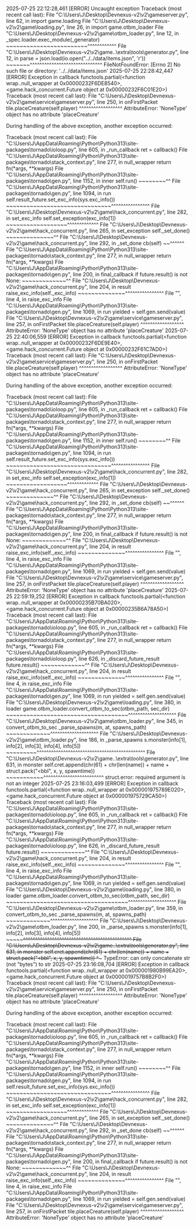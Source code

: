 2025-07-25 22:12:28,461 [ERROR] Uncaught exception
Traceback (most recent call last):
  File "C:\Users\J\Desktop\Devnexus-v2\v2\gameserver.py", line 62, in <module>
    import game.loading
  File "C:\Users\J\Desktop\Devnexus-v2\v2\game\loading.py", line 26, in <module>
    import game.otbm_loader
  File "C:\Users\J\Desktop\Devnexus-v2\v2\game\otbm_loader.py", line 12, in <module>
    _spec.loader.exec_module(_generator)
    ~~~~~~~~~~~~~~~~~~~~~~~~^^^^^^^^^^^^
  File "C:\Users\J\Desktop\Devnexus-v2\v2\game\..\extra\tools\generator.py", line 12, in <module>
    parse = json.load(io.open("../../data/items.json", 'r'))
                      ~~~~~~~^^^^^^^^^^^^^^^^^^^^^^^^^^^^^^
FileNotFoundError: [Errno 2] No such file or directory: '../../data/items.json'
2025-07-25 22:28:42,447 [ERROR] Exception in callback functools.partial(<function wrap.<locals>.null_wrapper at 0x00000232F6DE8540>, <game.hack_concurrent.Future object at 0x00000232F6C01E20>)
Traceback (most recent call last):
  File "C:\Users\J\Desktop\Devnexus-v2\v2\game\service\gameserver.py", line 250, in onFirstPacket
    tile.placeCreature(self.player)
    ^^^^^^^^^^^^^^^^^^
AttributeError: 'NoneType' object has no attribute 'placeCreature'

During handling of the above exception, another exception occurred:

Traceback (most recent call last):
  File "C:\Users\J\AppData\Roaming\Python\Python313\site-packages\tornado\ioloop.py", line 605, in _run_callback
    ret = callback()
  File "C:\Users\J\AppData\Roaming\Python\Python313\site-packages\tornado\stack_context.py", line 277, in null_wrapper
    return fn(*args, **kwargs)
  File "C:\Users\J\AppData\Roaming\Python\Python313\site-packages\tornado\gen.py", line 1152, in inner
    self.run()
    ~~~~~~~~^^
  File "C:\Users\J\AppData\Roaming\Python\Python313\site-packages\tornado\gen.py", line 1094, in run
    self.result_future.set_exc_info(sys.exc_info())
    ~~~~~~~~~~~~~~~~~~~~~~~~~~~~~~~^^^^^^^^^^^^^^^^
  File "C:\Users\J\Desktop\Devnexus-v2\v2\game\hack_concurrent.py", line 282, in set_exc_info
    self.set_exception(exc_info[1])
    ~~~~~~~~~~~~~~~~~~^^^^^^^^^^^^^
  File "C:\Users\J\Desktop\Devnexus-v2\v2\game\hack_concurrent.py", line 265, in set_exception
    self._set_done()
    ~~~~~~~~~~~~~~^^
  File "C:\Users\J\Desktop\Devnexus-v2\v2\game\hack_concurrent.py", line 292, in _set_done
    cb(self)
    ~~^^^^^^
  File "C:\Users\J\AppData\Roaming\Python\Python313\site-packages\tornado\stack_context.py", line 277, in null_wrapper
    return fn(*args, **kwargs)
  File "C:\Users\J\AppData\Roaming\Python\Python313\site-packages\tornado\gen.py", line 200, in final_callback
    if future.result() is not None:
       ~~~~~~~~~~~~~^^
  File "C:\Users\J\Desktop\Devnexus-v2\v2\game\hack_concurrent.py", line 204, in result
    raise_exc_info(self._exc_info)
    ~~~~~~~~~~~~~~^^^^^^^^^^^^^^^^
  File "<string>", line 4, in raise_exc_info
  File "C:\Users\J\AppData\Roaming\Python\Python313\site-packages\tornado\gen.py", line 1069, in run
    yielded = self.gen.send(value)
  File "C:\Users\J\Desktop\Devnexus-v2\v2\game\service\gameserver.py", line 257, in onFirstPacket
    tile.placeCreature(self.player)
    ^^^^^^^^^^^^^^^^^^
AttributeError: 'NoneType' object has no attribute 'placeCreature'
2025-07-25 22:40:06,559 [ERROR] Exception in callback functools.partial(<function wrap.<locals>.null_wrapper at 0x00000232F6DE9E40>, <game.hack_concurrent.Future object at 0x00000232F61C7AD0>)
Traceback (most recent call last):
  File "C:\Users\J\Desktop\Devnexus-v2\v2\game\service\gameserver.py", line 250, in onFirstPacket
    tile.placeCreature(self.player)
    ^^^^^^^^^^^^^^^^^^
AttributeError: 'NoneType' object has no attribute 'placeCreature'

During handling of the above exception, another exception occurred:

Traceback (most recent call last):
  File "C:\Users\J\AppData\Roaming\Python\Python313\site-packages\tornado\ioloop.py", line 605, in _run_callback
    ret = callback()
  File "C:\Users\J\AppData\Roaming\Python\Python313\site-packages\tornado\stack_context.py", line 277, in null_wrapper
    return fn(*args, **kwargs)
  File "C:\Users\J\AppData\Roaming\Python\Python313\site-packages\tornado\gen.py", line 1152, in inner
    self.run()
    ~~~~~~~~^^
  File "C:\Users\J\AppData\Roaming\Python\Python313\site-packages\tornado\gen.py", line 1094, in run
    self.result_future.set_exc_info(sys.exc_info())
    ~~~~~~~~~~~~~~~~~~~~~~~~~~~~~~~^^^^^^^^^^^^^^^^
  File "C:\Users\J\Desktop\Devnexus-v2\v2\game\hack_concurrent.py", line 282, in set_exc_info
    self.set_exception(exc_info[1])
    ~~~~~~~~~~~~~~~~~~^^^^^^^^^^^^^
  File "C:\Users\J\Desktop\Devnexus-v2\v2\game\hack_concurrent.py", line 265, in set_exception
    self._set_done()
    ~~~~~~~~~~~~~~^^
  File "C:\Users\J\Desktop\Devnexus-v2\v2\game\hack_concurrent.py", line 292, in _set_done
    cb(self)
    ~~^^^^^^
  File "C:\Users\J\AppData\Roaming\Python\Python313\site-packages\tornado\stack_context.py", line 277, in null_wrapper
    return fn(*args, **kwargs)
  File "C:\Users\J\AppData\Roaming\Python\Python313\site-packages\tornado\gen.py", line 200, in final_callback
    if future.result() is not None:
       ~~~~~~~~~~~~~^^
  File "C:\Users\J\Desktop\Devnexus-v2\v2\game\hack_concurrent.py", line 204, in result
    raise_exc_info(self._exc_info)
    ~~~~~~~~~~~~~~^^^^^^^^^^^^^^^^
  File "<string>", line 4, in raise_exc_info
  File "C:\Users\J\AppData\Roaming\Python\Python313\site-packages\tornado\gen.py", line 1069, in run
    yielded = self.gen.send(value)
  File "C:\Users\J\Desktop\Devnexus-v2\v2\game\service\gameserver.py", line 257, in onFirstPacket
    tile.placeCreature(self.player)
    ^^^^^^^^^^^^^^^^^^
AttributeError: 'NoneType' object has no attribute 'placeCreature'
2025-07-25 22:59:19,252 [ERROR] Exception in callback functools.partial(<function wrap.<locals>.null_wrapper at 0x00000235B70BA020>, <game.hack_concurrent.Future object at 0x00000235B6A78A50>)
Traceback (most recent call last):
  File "C:\Users\J\AppData\Roaming\Python\Python313\site-packages\tornado\ioloop.py", line 605, in _run_callback
    ret = callback()
  File "C:\Users\J\AppData\Roaming\Python\Python313\site-packages\tornado\stack_context.py", line 277, in null_wrapper
    return fn(*args, **kwargs)
  File "C:\Users\J\AppData\Roaming\Python\Python313\site-packages\tornado\ioloop.py", line 626, in _discard_future_result
    future.result()
    ~~~~~~~~~~~~~^^
  File "C:\Users\J\Desktop\Devnexus-v2\v2\game\hack_concurrent.py", line 204, in result
    raise_exc_info(self._exc_info)
    ~~~~~~~~~~~~~~^^^^^^^^^^^^^^^^
  File "<string>", line 4, in raise_exc_info
  File "C:\Users\J\AppData\Roaming\Python\Python313\site-packages\tornado\gen.py", line 1069, in run
    yielded = self.gen.send(value)
  File "C:\Users\J\Desktop\Devnexus-v2\v2\game\loading.py", line 380, in loader
    game.otbm_loader.convert_otbm_to_sec(otbm_path, sec_dir)
    ~~~~~~~~~~~~~~~~~~~~~~~~~~~~~~~~~~~~^^^^^^^^^^^^^^^^^^^^
  File "C:\Users\J\Desktop\Devnexus-v2\v2\game\otbm_loader.py", line 345, in convert_otbm_to_sec
    _parse_spawns(m, at, spawns_path)
    ~~~~~~~~~~~~~^^^^^^^^^^^^^^^^^^^^
  File "C:\Users\J\Desktop\Devnexus-v2\v2\game\otbm_loader.py", line 186, in _parse_spawns
    s.monster(info[1], info[2], info[3], info[4], info[5])
    ~~~~~~~~~^^^^^^^^^^^^^^^^^^^^^^^^^^^^^^^^^^^^^^^^^^^^^
  File "C:\Users\J\Desktop\Devnexus-v2\v2\game\..\extra\tools\generator.py", line 631, in monster
    self.cret.append(chr(61) + chr(len(name)) + name + struct.pack("<bbI", x, y, spawntime))
                                                       ~~~~~~~~~~~^^^^^^^^^^^^^^^^^^^^^^^^^
struct.error: required argument is not an integer
2025-07-25 23:16:03,499 [ERROR] Exception in callback functools.partial(<function wrap.<locals>.null_wrapper at 0x000001975789E020>, <game.hack_concurrent.Future object at 0x000001975729CA50>)
Traceback (most recent call last):
  File "C:\Users\J\AppData\Roaming\Python\Python313\site-packages\tornado\ioloop.py", line 605, in _run_callback
    ret = callback()
  File "C:\Users\J\AppData\Roaming\Python\Python313\site-packages\tornado\stack_context.py", line 277, in null_wrapper
    return fn(*args, **kwargs)
  File "C:\Users\J\AppData\Roaming\Python\Python313\site-packages\tornado\ioloop.py", line 626, in _discard_future_result
    future.result()
    ~~~~~~~~~~~~~^^
  File "C:\Users\J\Desktop\Devnexus-v2\v2\game\hack_concurrent.py", line 204, in result
    raise_exc_info(self._exc_info)
    ~~~~~~~~~~~~~~^^^^^^^^^^^^^^^^
  File "<string>", line 4, in raise_exc_info
  File "C:\Users\J\AppData\Roaming\Python\Python313\site-packages\tornado\gen.py", line 1069, in run
    yielded = self.gen.send(value)
  File "C:\Users\J\Desktop\Devnexus-v2\v2\game\loading.py", line 380, in loader
    game.otbm_loader.convert_otbm_to_sec(otbm_path, sec_dir)
    ~~~~~~~~~~~~~~~~~~~~~~~~~~~~~~~~~~~~^^^^^^^^^^^^^^^^^^^^
  File "C:\Users\J\Desktop\Devnexus-v2\v2\game\otbm_loader.py", line 359, in convert_otbm_to_sec
    _parse_spawns(m, at, spawns_path)
    ~~~~~~~~~~~~~^^^^^^^^^^^^^^^^^^^^
  File "C:\Users\J\Desktop\Devnexus-v2\v2\game\otbm_loader.py", line 200, in _parse_spawns
    s.monster(info[1], info[2], info[3], info[4], info[5])
    ~~~~~~~~~^^^^^^^^^^^^^^^^^^^^^^^^^^^^^^^^^^^^^^^^^^^^^
  File "C:\Users\J\Desktop\Devnexus-v2\v2\game\..\extra\tools\generator.py", line 631, in monster
    self.cret.append(chr(61) + chr(len(name)) + name + struct.pack("<bbI", x, y, spawntime))
                     ~~~~~~~~~~~~~~~~~~~~~~~~~~~~~~~~^~~~~~~~~~~~~~~~~~~~~~~~~~~~~~~~~~~~~~
TypeError: can only concatenate str (not "bytes") to str
2025-07-25 23:16:08,704 [ERROR] Exception in callback functools.partial(<function wrap.<locals>.null_wrapper at 0x000001980B99EA20>, <game.hack_concurrent.Future object at 0x0000019757B8B2F0>)
Traceback (most recent call last):
  File "C:\Users\J\Desktop\Devnexus-v2\v2\game\service\gameserver.py", line 250, in onFirstPacket
    tile.placeCreature(self.player)
    ^^^^^^^^^^^^^^^^^^
AttributeError: 'NoneType' object has no attribute 'placeCreature'

During handling of the above exception, another exception occurred:

Traceback (most recent call last):
  File "C:\Users\J\AppData\Roaming\Python\Python313\site-packages\tornado\ioloop.py", line 605, in _run_callback
    ret = callback()
  File "C:\Users\J\AppData\Roaming\Python\Python313\site-packages\tornado\stack_context.py", line 277, in null_wrapper
    return fn(*args, **kwargs)
  File "C:\Users\J\AppData\Roaming\Python\Python313\site-packages\tornado\gen.py", line 1152, in inner
    self.run()
    ~~~~~~~~^^
  File "C:\Users\J\AppData\Roaming\Python\Python313\site-packages\tornado\gen.py", line 1094, in run
    self.result_future.set_exc_info(sys.exc_info())
    ~~~~~~~~~~~~~~~~~~~~~~~~~~~~~~~^^^^^^^^^^^^^^^^
  File "C:\Users\J\Desktop\Devnexus-v2\v2\game\hack_concurrent.py", line 282, in set_exc_info
    self.set_exception(exc_info[1])
    ~~~~~~~~~~~~~~~~~~^^^^^^^^^^^^^
  File "C:\Users\J\Desktop\Devnexus-v2\v2\game\hack_concurrent.py", line 265, in set_exception
    self._set_done()
    ~~~~~~~~~~~~~~^^
  File "C:\Users\J\Desktop\Devnexus-v2\v2\game\hack_concurrent.py", line 292, in _set_done
    cb(self)
    ~~^^^^^^
  File "C:\Users\J\AppData\Roaming\Python\Python313\site-packages\tornado\stack_context.py", line 277, in null_wrapper
    return fn(*args, **kwargs)
  File "C:\Users\J\AppData\Roaming\Python\Python313\site-packages\tornado\gen.py", line 200, in final_callback
    if future.result() is not None:
       ~~~~~~~~~~~~~^^
  File "C:\Users\J\Desktop\Devnexus-v2\v2\game\hack_concurrent.py", line 204, in result
    raise_exc_info(self._exc_info)
    ~~~~~~~~~~~~~~^^^^^^^^^^^^^^^^
  File "<string>", line 4, in raise_exc_info
  File "C:\Users\J\AppData\Roaming\Python\Python313\site-packages\tornado\gen.py", line 1069, in run
    yielded = self.gen.send(value)
  File "C:\Users\J\Desktop\Devnexus-v2\v2\game\service\gameserver.py", line 257, in onFirstPacket
    tile.placeCreature(self.player)
    ^^^^^^^^^^^^^^^^^^
AttributeError: 'NoneType' object has no attribute 'placeCreature'
